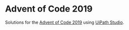 Advent of Code 2019
===================

Solutions for the [Advent of Code 2019](https://adventofcode.com/2019) using 
[UiPath Studio](https://www.uipath.com/studio).